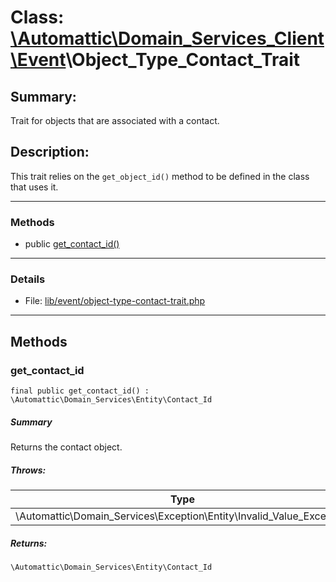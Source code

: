 # Class: [\Automattic](../namespaces/automattic.md)[\Domain_Services_Client](../namespaces/automattic-domain-services-client.md)[\Event](../namespaces/automattic-domain-services-client-event.md)\Object_Type_Contact_Trait

## Summary:

Trait for objects that are associated with a contact.

## Description:

This trait relies on the `get_object_id()` method to be defined in the class that uses it.


---

### Methods

* public [get_contact_id()](#method_get_contact_id)

---

### Details

* File: [lib/event/object-type-contact-trait.php](../../lib/event/object-type-contact-trait.php)

---

## Methods

<a id="method_get_contact_id"></a>
### get_contact_id

```
final public get_contact_id() : \Automattic\Domain_Services\Entity\Contact_Id
```

##### Summary

Returns the contact object.

##### Throws:

| Type | Description |
|------|-------------|
| \Automattic\Domain_Services\Exception\Entity\Invalid_Value_Exception |  |

##### Returns:

```
\Automattic\Domain_Services\Entity\Contact_Id
```
